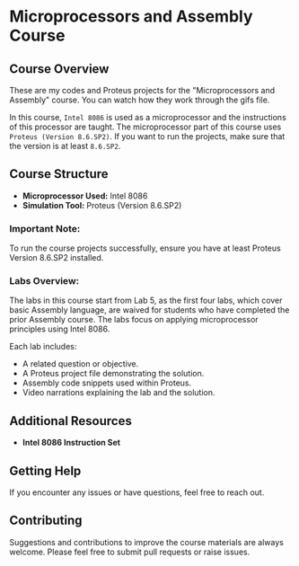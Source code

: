 # Microprocessors and Assembly Course

## Course Overview
These are my codes and Proteus projects for the "Microprocessors and Assembly" course. You can watch how they work through the gifs file.

In this course, `Intel 8086` is used as a microprocessor and the instructions of this processor are taught. The microprocessor part of this course uses `Proteus (Version 8.6.SP2)`. If you want to run the projects, make sure that the version is at least `8.6.SP2`.

## Course Structure
- **Microprocessor Used:** Intel 8086
- **Simulation Tool:** Proteus (Version 8.6.SP2)

### Important Note:
To run the course projects successfully, ensure you have at least Proteus Version 8.6.SP2 installed.

### Labs Overview:
The labs in this course start from Lab 5, as the first four labs, which cover basic Assembly language, are waived for students who have completed the prior Assembly course. The labs focus on applying microprocessor principles using Intel 8086.

Each lab includes:
- A related question or objective.
- A Proteus project file demonstrating the solution.
- Assembly code snippets used within Proteus.
- Video narrations explaining the lab and the solution.


## Additional Resources
- **Intel 8086 Instruction Set**

## Getting Help
If you encounter any issues or have questions, feel free to reach out.

## Contributing
Suggestions and contributions to improve the course materials are always welcome. Please feel free to submit pull requests or raise issues.
